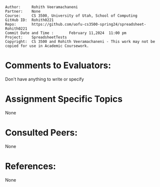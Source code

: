 ﻿```
Author:     Rohith Veeramachaneni
Partner:    None
Course:     CS 3500, University of Utah, School of Computing
GitHub ID:  Rohith0221
Repo:       https://github.com/uofu-cs3500-spring24/spreadsheet-Rohith0221
Commit Date and Time :       February 11,2024  11:00 pm
Project:    SpreadsheetTests
Copyright:  CS 3500 and Rohith Veeramachaneni - This work may not be copied for use in Academic Coursework.
```

# Comments to Evaluators:

Don't have anything to write or specify


# Assignment Specific Topics
None

# Consulted Peers:
None


# References:

None



